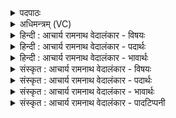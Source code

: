 <details><summary>पदपाठः</summary>

त्य꣢म्। उ꣣। सु꣢। वा꣣जि꣡न꣢म्। दे꣣व꣡जू꣢तम्। दे꣣व꣢। जू꣣तम्। सहोवा꣡न꣢म्। त꣣रुता꣡र꣢म्। र꣡था꣢꣯नाम्। अ꣡रि꣢꣯ष्टनेमिम्। अ꣡रि꣢꣯ष्ट। ने꣣मिम्। पृतना꣡ज꣢म्। आ꣣शु꣢म्। स्व꣣स्त꣡ये꣢। सु꣣। अस्त꣡ये꣢। ता꣡र्क्ष्य꣢꣯म्। इ꣣ह꣢। हु꣣वेम। ३३२।
</details>

<details><summary>अधिमन्त्रम् (VC)</summary>

- इन्द्रः
- अरिष्टनेमिस्तार्क्ष्यः
- त्रिष्टुप्
- धैवतः
- ऐन्द्रं काण्डम्
</details>

<details><summary>हिन्दी : आचार्य रामनाथ वेदालंकार - विषयः</summary>

प्रथम मन्त्र में परमात्मा की स्तुति, सेनापतित्व और शिल्प विषय का वर्णन है।
</details>

<details><summary>हिन्दी : आचार्य रामनाथ वेदालंकार - पदार्थः</summary>

पदार्थान्वयभाषाः -  प्रथम—परमात्मा के पक्ष में। हम (त्यम् उ) उस (वाजिनम्) सब अन्नों वा धनों के स्वामी, (देवजूतम्) विद्वान् योगीजनों को प्राप्त अथवा प्रकाशक सूर्य, चाँद आदि तथा मन, चक्षु, श्रोत्र आदि में व्याप्त, (सहोवानम्) साहसी, बलवान् (रथानाम्) शरीररूप रथों के अथवा गतिशील पृथिवी, सूर्य, चन्द्र आदि लोकों के (तरुतारम्) चलानेवाले, (अरिष्टनेमिम्) अप्रतिहत दण्डशक्तिवाले, (पृतनाजम्) काम, क्रोध आदि की सेनाओं को परे फेंकने वा जीतनेवाले और सत्य, दया, उदारता आदि सद्गुणों की सेनाओं को प्राप्त करानेवाले, (आशुम्) शीघ्रकारी (तार्क्ष्यम्) विस्तीर्ण जगत् में निवास करनेवाले, सकलभुवनव्यापी, प्राप्तव्य परमात्मा को (इह) अपने इस जीवन में (स्वस्तये) कल्याण के लिए (सु हुवेम) भली-भाँति पुकारें ॥ द्वितीय—सेनापति के पक्ष में। हम (त्यम् उ) उस (वाजिनम्) अन्न आदि सात्त्विक आहार करनेवाले, बलवान्, संग्रामकारी, (देवजूतम्) राजा द्वारा युद्धार्थ प्रेरित, (सहोवानम्) क्षात्र-तेज से युक्त, (रथानाम्) युद्ध के विमानों को (तरुतारम्) उड़ानेवाले, (अरिष्टनेमिम्) अक्षत रथचक्रवाले, (पृतनाजम्) संग्राम में अपनी सेनाओं को भेजनेवाले, तथा शत्रु-सेनाओं को उखाड़ फेंकनेवाले, (आशुम्) शीघ्रकारी, आलस्यरहित (तार्क्ष्यम्) गरुड़ के समान आक्रमण करनेवाले अथवा वायु के समान स्वपक्ष को जीवन देनेवाले तथा परपक्ष का भञ्जन करनेवाले सेनापति को (इह) इस संग्रामकाल में (स्वस्तये) राष्ट्र के उत्तम अस्तित्व के लिए (सु हुवेम) भली-भाँति पुकारें अथवा उत्साहित करें ॥ तृतीय—वायु और विद्युत् के पक्ष में। हम (त्यम् उ) उस (वाजिनम्) अतिशय वेगवान्, (देवजूतम्) शिल्पविद्या के वेत्ता कुशल शिल्पियों द्वारा यान आदियों में प्रेरित, (सहोवानम्) अतिशय बलयुक्त, (रथानाम्) समुद्र, पृथिवी और अन्तरिक्ष में चलनेवाले वायु-यानों वा विद्युद्-यानों के (तरुतारम्) तराने या उड़ाने में साधनभूत, (पृतनाजम्) सांग्रामिक सेनाओं को देशान्तर में पहुँचाने में निमित्तभूत अथवा संग्राम को जीतने में साधनभूत, (आशुम्) यानों की तेज गति में निमित्तभूत, (तार्क्ष्यम्) अन्तरिक्षशायी वायु वा विद्युत् रूप अग्नि को (इह) इस शिल्पयज्ञ में (स्वस्तये) सुख के लिए (हुवेम) यान आदियों में प्रयुक्त करें ॥१॥ इस मन्त्र में श्लेषालङ्कार है। ‘तरु, तारं’ में छेकानुप्रास और वकार, रेफ आदि की आवृत्ति में वृत्त्यनुप्रास है ॥१॥
</details>

<details><summary>हिन्दी : आचार्य रामनाथ वेदालंकार - भावार्थः</summary>

भावार्थभाषाः -  सब मनुष्यों को चाहिए कि उपासना-यज्ञ में सकलजगद्व्यापी परमेश्वर का, राष्ट्रयज्ञ में गरुड़ के समान परपक्षाक्रान्ता सेनापति का और शिल्पयज्ञ में कलाकौशल के साधक वायु वा विद्युत् का ग्रहण और उपयोग करें ॥१॥
</details>

<details><summary>संस्कृत : आचार्य रामनाथ वेदालंकार - विषयः</summary>

अथ परमात्मस्तुतिसैनापत्यशिल्पविषयमाह।
</details>

<details><summary>संस्कृत : आचार्य रामनाथ वेदालंकार - पदार्थः</summary>

पदार्थान्वयभाषाः -  प्रथमः—परमात्मपरः। वयम् (त्यम् उ) तम् (वाजिनम्) सर्वेषामन्नानां धनानां वा स्वामिनम्, (देवजूतम्२) देवैर्विद्वद्भिः योगिभिः जूतं प्राप्तम्, यद्वा देवान् प्रकाशकान् सूर्यचन्द्रादीन् मनश्चक्षुःश्रोत्रादीन् वा जूतं गतम्, (सहोवानम्) सहस्वन्तम् बलवन्तमित्यर्थः। सहस् शब्दात् ‘छन्दसीवनिपौ च वक्तव्यौ’। अ० ५।२।१०९ वा० इत्यनेन मत्वर्थीयो वनिप्। (रथानाम्) शरीररथानाम् यद्वा रंहणशीलानां पृथिवीसूर्यचन्द्रादीनां लोकानाम्। रथो रंहतेर्गतिकर्मणः। निरु० ८।११। (तरुतारम्३) गमयितारम्। तॄ प्लवनसंतरणयोः। ‘ग्रसितस्कभित०’ अ० ७।२।३४ इति उडागमो निपात्यते। (अरिष्टनेमिम्) अप्रतिहतदण्डम्। नेमिरिति वज्रनाम। निघं० २।२०। (पृतनाजम्)४ पृतनानां कामक्रोधादिसेनानाम् अजितारं प्रक्षेप्तारं जेतारं वा, यद्वा पृतनाः सत्यदयादाक्षिण्यादिसद्गुणानां सेनाः अजति प्रापयतीति तम् (आशुम्) शीघ्रकारिणम् (तार्क्ष्यम्) सकलभुवनव्यापिनम् अभिगमनीयं वा परमात्मानम्। तीर्णे विस्तीर्णे जगति क्षियति निवसतीति तार्क्ष्यः। यद्वा गत्यर्थात् तृक्षतेर्ण्यति तार्क्ष्यः, अभिगमनीयः परमात्मा। (इह) अस्माकम् अस्मिन् जीवने। संहितायां ‘निपातस्य च’ इति दीर्घः। (स्वस्तये) कल्याणार्थम् (सु हुवेम) सम्यग् आह्वयेम। तमूषु इत्यत्र ‘इकः सुञि’ अ० ६।३।१३४ इति दीर्घः। ‘सुञः अ० ८।३।१०७’ इति षत्वम् ॥ अथ द्वितीयः—सेनापतिपरः। वयम् (त्यम् उ) तम् (वाजिनम्) अन्नादिसात्त्विकाहारम्, बलवन्तम्, संग्रामकारिणं वा, (देवजूतम्) देवेन राज्ञा जूतं युद्धार्थं प्रेरितम्, (सहोवानम्) सहः शत्रुपराजयशीलं क्षात्रं तेजः तद्वन्तम्, (रथानाम्) युद्धे उपयुज्यमानानां विमानानाम् (तरुतारम्) प्लवयितारम्, (अरिष्टनेमिम्) अक्षतरथचक्रम्, (पृतनाजम्) संग्रामे स्वसेनानाम् प्रेरकम्, शत्रुसेनानां प्रक्षेप्तारं वा, (आशुम्) क्षिप्रकारिणम्, न त्वलसम्, (तार्क्ष्यम्) गरुडपक्षिवदाक्रान्तारम्, वायुवत् स्वपक्षीयाणां जीवनदायिनम् परपक्षीयाणां भञ्जकं वा सेनापतिम् (इह) अस्मिन् संग्रामकाले (स्वस्तये) राष्ट्रस्य पूजितास्तित्वाय। स्वस्तीत्यविनाशिनाम। अस्तिरभिपूजितः स्वस्तीति। निरु० ३।२०। (सु हुवेम) सम्यगाह्वयेम, सम्यगुत्साहयेम वा ॥ अथ तृतीयः—वायुविद्युत्परः। वयम् (त्यम् उ) तम् (वाजिनम्) तीव्रवेगम्, (देवजूतम्) देवैः शिल्पविद्यावेत्तृभिः कुशलैः शिल्पिभिः यानादिषु प्रेरितम्, (सहोवानम्) अतिशयबलयुक्तम्, (रथानाम्) समुद्रपृथिव्यन्तरिक्षयायिनां वायुरथानां विद्युद्यानानां वा (तरुतारम्) तरणसाधनभूतं प्लवनसाधनभूतं वा, (पृतनाजम्) सांग्रामिकसेनानां देशान्तरप्रापणे निमित्तभूतम्, संग्रामजयसाधनभूतं वा। पृतना इति संग्रामनाम। निघं० २।१७। सेनार्थे तु प्रसिद्धमेव। (आशुम्) यानानां क्षिप्रगमनहेतुभूतम् (तार्क्ष्यम्) अन्तरिक्षशायिनं वायुं विद्युदग्निं वा (इह) अस्मिन् शिल्पयज्ञे (स्वस्तये) सुखाय (हुवेम) यानादिषु प्रयुञ्जीमहि ॥१॥ यास्काचार्य इमामृचमेवं व्याचष्टे—तार्क्ष्यस्त्वष्ट्रा व्याख्यातः। तीर्णे अन्तरिक्षे क्षियति, तूर्णमर्थं रक्षति अश्नोतेर्वा। तं भृशमन्नवन्तम्। जूतिर्गतिः प्रीतिर्वा। देवजूतं देवगतं देवप्रीतं वा। सहस्वन्तम्। तारयितारं रथानाम्। अरिष्टनेमिम् पृतनाजितम्, आशुं स्वस्तये तार्क्ष्यमिह ह्वयेमेति कमन्यं मध्यमादेवमवक्ष्यत्—इति। निरु० १०।२७ ॥ अत्र श्लेषालङ्कारः। ‘तरु-तारं’ इत्यत्र छेकानुप्रासः। वकाररेफाद्यावृत्तौ च वृत्त्यनुप्रासः ॥१॥
</details>

<details><summary>संस्कृत : आचार्य रामनाथ वेदालंकार - भावार्थः</summary>

भावार्थभाषाः -  सर्वैर्जनैरुपासनायज्ञे सकलजगद्व्यापी तार्क्ष्यः परमेश्वरो, राष्ट्रयज्ञे गरुडवत् परपक्षाक्रान्ता सेनापतिः, शिल्पयज्ञे च कलाकौशलसाधको वायुर्विद्युदग्निर्वा ग्राह्य उपयोक्तव्यश्च ॥१॥
</details>

<details><summary>संस्कृत : आचार्य रामनाथ वेदालंकार - पादटिप्पनी</summary>

टिप्पणी:   १. ऋ० १०।१७८।१ ‘सहावानं’ इति पाठः। अथ० ७।८५।१, ऋषिः अथर्वा, ‘पृतनाजि’ इति पाठः। २. देवजूतम्। देवैर्मरुदादिभिरनुगतम्—इति वि०। देवैः स्तोतृभिः प्रेरितम्—इति भ०। देवैः सोमाहरणाय प्रेरितम्। जु इति गत्यर्थः सौत्रो धातुः, अस्मात् क्तः, पूर्वपदप्रकृतिस्वरत्वम्। यद्वा देवैः प्रीयमाणं तर्प्यमाणम्—इति सा०। ३. तरुतारम् हन्तारम् रथानां शत्रूणां स्वभूतानाम्—इति वि०। हिंसितारं रथानां प्रतिरथानाम्। अथवा रथानां गन्तॄणां तरुतारं गन्तृतमम्। तरतिर्गतिकर्माणि—इति भ०। रथानाम् अन्यदीयानां तरुतारं संग्रामे तारकम्। यद्वा रंहणशीला अमी इमे लोका रथाः, तान् सोमाहरणसमये शीघ्रं तरीतारम्—इति सा०। ४. पृतनाजम्। पृतनेति संग्रामनाम। तस्मादुत्तरस्य जयतेर्ड प्रत्ययः। पृतनाजं संग्रामाणां जेतारमित्यर्थः—इति वि०। पृतनानाम् अजितारम् क्षेप्तारम्। अज गतिक्षेपणयोः—इति भ०। पृतनानां शत्रुसेनानाम् आजितारं प्रगमयितारं जेतारं वा। अज गतिक्षेपणयोः अस्मात् क्विप्—इति सा०।
</details>